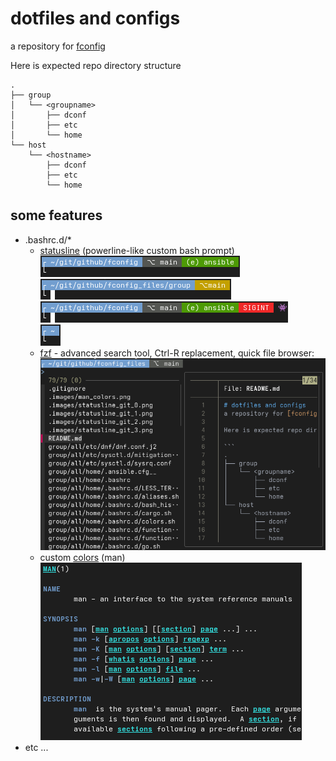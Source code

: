# dotfiles and configs
a repository for [fconfig](https://github.com/goloshubov/fconfig)

Here is expected repo directory structure

```
.
├── group
│   └── <groupname>
│       ├── dconf
│       ├── etc
│       └── home
└── host
    └── <hostname>
        ├── dconf
        ├── etc
        └── home
```

## some features
- .bashrc.d/*
  - [statusline](group/workstations/home/.bashrc.d/z99_statusline.sh) (powerline-like custom bash prompt)\
    ![screenshot0](.images/statusline_git_0.png)\
    ![screenshot1](.images/statusline_git_1.png)\
    ![screenshot2](.images/statusline_git_2.png)\
    ![screenshot3](.images/statusline_git_3.png)
  - [fzf](group/workstations/home/.bashrc.d/fzf.sh) - advanced search tool, Ctrl-R replacement, quick file browser:\
    ![screenshot3](.images/fzf_file_browser.png)
  - custom [colors](group/all/home/.bashrc.d/LESS_TERMCAP.sh) (man)\
    ![screenshot3](.images/man_colors.png)
- etc ...

